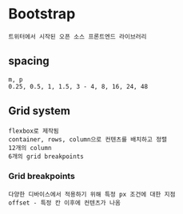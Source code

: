 # Bootstrap

```
트위터에서 시작된 오픈 소스 프론트엔드 라이브러리
```

## spacing

```
m, p
0.25, 0.5, 1, 1.5, 3 - 4, 8, 16, 24, 48 
```

## Grid system

```
flexbox로 제작됨
container, rows, column으로 컨텐츠를 배치하고 정렬
12개의 column
6개의 grid breakpoints
```

### Grid breakpoints

```
다양한 디바이스에서 적용하기 위해 특정 px 조건에 대한 지점
offset - 특정 칸 이후에 컨텐츠가 나옴
```

